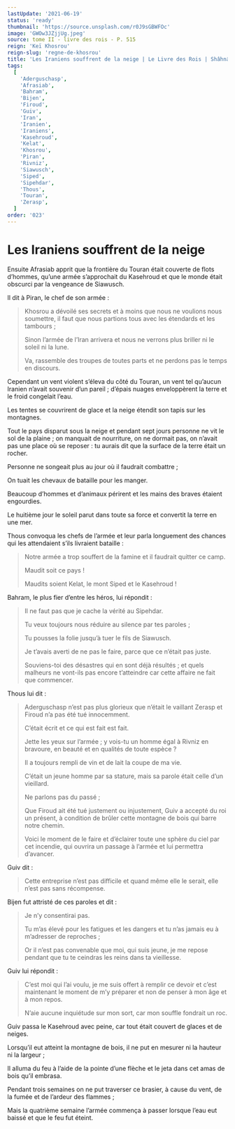 ```yaml
---
lastUpdate: '2021-06-19'
status: 'ready'
thumbnail: 'https://source.unsplash.com/r0J9sGBWFOc'
image: 'GWOw3JZjjUg.jpeg'
source: tome II - livre des rois - P. 515
reign: 'Keï Khosrou'
reign-slug: 'regne-de-khosrou'
title: 'Les Iraniens souffrent de la neige | Le Livre des Rois | Shâhnâmeh'
tags:
  [
    'Aderguschasp',
    'Afrasiab',
    'Bahram',
    'Bijen',
    'Firoud',
    'Guiv',
    'Iran',
    'Iranien',
    'Iraniens',
    'Kasehroud',
    'Kelat',
    'Khosrou',
    'Piran',
    'Rivniz',
    'Siawusch',
    'Siped',
    'Sipehdar',
    'Thous',
    'Touran',
    'Zerasp',
  ]
order: '023'
---
```


# Les Iraniens souffrent de la neige

Ensuite Afrasiab apprit que la frontière du Touran était couverte de flots d’hommes, qu’une armée s’approchait du Kasehroud et que le monde était obscurci par la vengeance de Siawusch.

Il dit à Piran, le chef de son armée :

> Khosrou a dévoilé ses secrets et à moins que nous ne voulions nous soumettre, il faut que nous partions tous avec les étendards et les tambours ;
>
> Sinon l’armée de l’Iran arrivera et nous ne verrons plus briller ni le soleil ni la lune.
>
> Va, rassemble des troupes de toutes parts et ne perdons pas le temps en discours.

Cependant un vent violent s’éleva du côté du Touran, un vent tel qu’aucun Iranien n’avait souvenir d’un pareil ; d’épais nuages enveloppèrent la terre et le froid congelait l’eau.

Les tentes se couvrirent de glace et la neige étendit son tapis sur les montagnes.

Tout le pays disparut sous la neige et pendant sept jours personne ne vit le sol de la plaine ; on manquait de nourriture, on ne dormait pas, on n’avait pas une place où se reposer : tu aurais dit que la surface de la terre était un rocher.

Personne ne songeait plus au jour où il faudrait combattre ;

On tuait les chevaux de bataille pour les manger.

Beaucoup d’hommes et d’animaux périrent et les mains des braves étaient engourdies.

Le huitième jour le soleil parut dans toute sa force et convertit la terre en une mer.

Thous convoqua les chefs de l’armée et leur parla longuement des chances qui les attendaient s’ils livraient bataille :

> Notre armée a trop souffert de la famine et il faudrait quitter ce camp.
>
> Maudit soit ce pays !
>
> Maudits soient Kelat, le mont Siped et le Kasehroud !

Bahram, le plus fier d’entre les héros, lui répondit :

> Il ne faut pas que je cache la vérité au Sipehdar.
>
> Tu veux toujours nous réduire au silence par tes paroles ;
>
> Tu pousses la folie jusqu’à tuer le fils de Siawusch.
>
> Je t’avais averti de ne pas le faire, parce que ce n’était pas juste.
>
> Souviens-toi des désastres qui en sont déjà résultés ; et quels malheurs ne vont-ils pas encore t’atteindre car cette affaire ne fait que commencer.

Thous lui dit :

> Aderguschasp n’est pas plus glorieux que n’était le vaillant Zerasp et Firoud n’a pas été tué innocemment.
>
> C’était écrit et ce qui est fait est fait.
>
> Jette les yeux sur l’armée ; y vois-tu un homme égal à Rivniz en bravoure, en beauté et en qualités de toute espèce ?
>
> Il a toujours rempli de vin et de lait la coupe de ma vie.
>
> C’était un jeune homme par sa stature, mais sa parole était celle d’un vieillard.
>
> Ne parlons pas du passé ;
>
> Que Firoud ait été tué justement ou injustement, Guiv a accepté du roi un présent, à condition de brûler cette montagne de bois qui barre notre chemin.
>
> Voici le moment de le faire et d’éclairer toute une sphère du ciel par cet incendie, qui ouvrira un passage à l’armée et lui permettra d’avancer.

Guiv dit :

> Cette entreprise n’est pas difficile et quand même elle le serait, elle n’est pas sans récompense.

Bijen fut attristé de ces paroles et dit :

> Je n’y consentirai pas.
>
> Tu m’as élevé pour les fatigues et les dangers et tu n’as jamais eu à m’adresser de reproches ;
>
> Or il n’est pas convenable que moi, qui suis jeune, je me repose pendant que tu te ceindras les reins dans ta vieillesse.

Guiv lui répondit :

> C’est moi qui l’ai voulu, je me suis offert à remplir ce devoir et c’est maintenant le moment de m’y préparer et non de penser à mon âge et à mon repos.
>
> N’aie aucune inquiétude sur mon sort, car mon souffle fondrait un roc.

Guiv passa le Kasehroud avec peine, car tout était couvert de glaces et de neiges.

Lorsqu’il eut atteint la montagne de bois, il ne put en mesurer ni la hauteur ni la largeur ;

Il alluma du feu à l’aide de la pointe d’une flèche et le jeta dans cet amas de bois qu’il embrasa.

Pendant trois semaines on ne put traverser ce brasier, à cause du vent, de la fumée et de l’ardeur des flammes ;

Mais la quatrième semaine l’armée commença à passer lorsque l’eau eut baissé et que le feu fut éteint.
